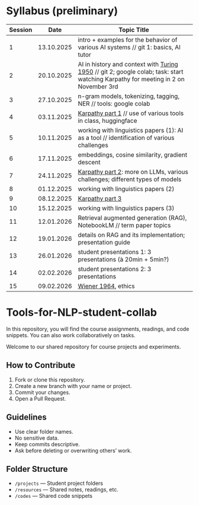# Syllabus (preliminary)
| Session | Date | Topic Title |
| --- | --- | --- |
| 1 | 13.10.2025 | intro + examples for the behavior of various AI systems // git 1: basics, AI tutor |
| 2 | 20.10.2025 | AI in history and context with [Turing 1950]() // git 2; google colab; task: start watching Karpathy for meeting in 2 on November 3rd |
| 3 | 27.10.2025 | n-gram models, tokenizing, tagging, NER // tools: google colab |
| 4 | 03.11.2025 | [Karpathy part 1](https://youtu.be/7xTGNNLPyMI?si=qIU-Up9xHwH4p2jh) // use of various tools in class, huggingface |
| 5 | 10.11.2025 | working with linguistics papers (1): AI as a tool // identification of various challenges |
| 6 | 17.11.2025 | embeddings, cosine similarity, gradient descent |
| 7 | 24.11.2025 | [Karpathy part 2](https://youtu.be/7xTGNNLPyMI?si=PZEimf5WCNfXBZBq&t=4832): more on LLMs, various challenges; different types of models |
| 8 | 01.12.2025 | working with linguistics papers (2)|
| 9 | 08.12.2025 | [Karpathy part 3](https://youtu.be/7xTGNNLPyMI?si=LrctojjKaEZYB_g6&t=7648) |
| 10 | 15.12.2025 | working with linguistics papers (3)|
| 11 | 12.01.2026 | Retrieval augmented generation (RAG),  NotebookLM // term paper topics |
| 12 | 19.01.2026 | details on RAG and its implementation; presentation guide |
| 13 | 26.01.2026 | student presentations 1: 3 presentations (à 20min + 5min?) |
| 14 | 02.02.2026 | student presentations 2: 3 presentations |
| 15 | 09.02.2026 | [Wiener 1964](), ethics |

# Tools-for-NLP-student-collab
In this repository, you will find the course assignments, readings, and code snippets. You can also work collaboratively on tasks. 

Welcome to our shared repository for course projects and experiments.  

## How to Contribute
1. Fork or clone this repository.
2. Create a new branch with your name or project.
3. Commit your changes.
4. Open a Pull Request.

## Guidelines
- Use clear folder names.
- No sensitive data.
- Keep commits descriptive.
- Ask before deleting or overwriting others’ work.

## Folder Structure
- `/projects` — Student project folders
- `/resources` — Shared notes, readings, etc.
- `/codes` — Shared code snippets 


